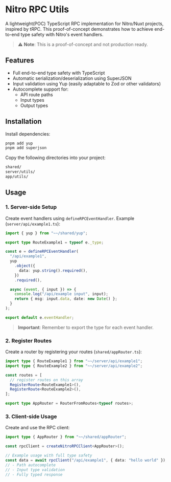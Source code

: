 # Nitro RPC Utils

A lightweight(POC) TypeScript RPC implementation for Nitro/Nuxt projects, inspired by tRPC. This proof-of-concept demonstrates how to achieve end-to-end type safety with Nitro's event handlers.

> ⚠️ **Note**: This is a proof-of-concept and not production ready.

## Features

- Full end-to-end type safety with TypeScript
- Automatic serialization/deserialization using SuperJSON
- Input validation using Yup (easily adaptable to Zod or other validators)
- Autocomplete support for:
  - API route paths
  - Input types
  - Output types

## Installation

Install dependencies:
```bash
pnpm add yup
pnpm add superjson
```

Copy the following directories into your project:
```bash
shared/
server/utils/
app/utils/
```

## Usage

### 1. Server-side Setup

Create event handlers using `defineRPCEventHandler`. Example (`server/api/example1.ts`):

```typescript
import { yup } from "~~/shared/yup";

export type RouteExample1 = typeof e._type;

const e = defineRPCEventHandler(
  "/api/example1",
  yup
    .object({
      data: yup.string().required(),
    })
    .required(),

  async (event, { input }) => {
    console.log("/api/example input", input);
    return { msg: input.data, date: new Date() };
  }
);

export default e.eventHandler;
```
> **Important**: Remember to export the type for each event handler.

### 2. Register Routes

Create a router by registering your routes (`shared/appRouter.ts`):

```typescript
import type { RouteExample1 } from "~~/server/api/example1";
import type { RouteExample2 } from "~~/server/api/example2";

const routes = [
  // register routes on this array
  RegisterRoute<RouteExample1>(),
  RegisterRoute<RouteExample2>(),
];

export type AppRouter = RouterFromRoutes<typeof routes>;
```

### 3. Client-side Usage

Create and use the RPC client:

```typescript
import type { AppRouter } from "~~/shared/appRouter";

const rpcClient = createNitroRPCClient<AppRouter>();

// Example usage with full type safety
const data = await rpcClient("/api/example1", { data: "hello world" });
// - Path autocomplete
// - Input type validation
// - Fully typed response
```
